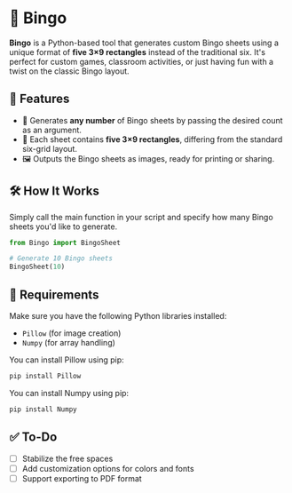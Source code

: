 # 🎱 Bingo

**Bingo** is a Python-based tool that generates custom Bingo sheets using a unique format of **five 3×9 rectangles** instead of the traditional six. It's perfect for custom games, classroom activities, or just having fun with a twist on the classic Bingo layout.

## 📌 Features

- 📄 Generates **any number** of Bingo sheets by passing the desired count as an argument.
- 🧩 Each sheet contains **five 3×9 rectangles**, differing from the standard six-grid layout.
- 🖼️ Outputs the Bingo sheets as images, ready for printing or sharing.

## 🛠️ How It Works

Simply call the main function in your script and specify how many Bingo sheets you'd like to generate.

```python
from Bingo import BingoSheet

# Generate 10 Bingo sheets
BingoSheet(10)
```

## 🧾 Requirements
Make sure you have the following Python libraries installed:

- `Pillow` (for image creation)
- `Numpy` (for array handling)

You can install Pillow using pip:

```bash
pip install Pillow
```
You can install Numpy using pip:

```bash
pip install Numpy
```
## ✅ To-Do

- [ ] Stabilize the free spaces
- [ ] Add customization options for colors and fonts  
- [ ] Support exporting to PDF format